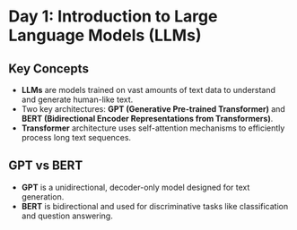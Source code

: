 # Day 1: Introduction to Large Language Models (LLMs)

## Key Concepts
- **LLMs** are models trained on vast amounts of text data to understand and generate human-like text.
- Two key architectures: **GPT (Generative Pre-trained Transformer)** and **BERT (Bidirectional Encoder Representations from Transformers)**.
- **Transformer** architecture uses self-attention mechanisms to efficiently process long text sequences.

## GPT vs BERT
- **GPT** is a unidirectional, decoder-only model designed for text generation.
- **BERT** is bidirectional and used for discriminative tasks like classification and question answering.
